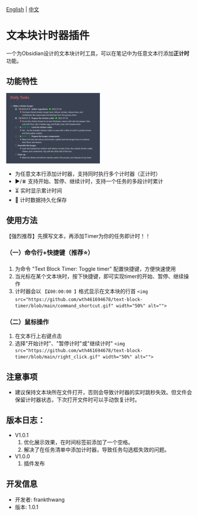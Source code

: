 [English](README.md) | [中文](README.zh.md)

# 文本块计时器插件

一个为Obsidian设计的文本块计时工具，可以在笔记中为任意文本行添加**正计时**功能。

## 功能特性

<img src="https://github.com/wth461694678/text-block-timer/blob/main/demo.gif" width="50%" alt="">

- 为任意文本行添加计时器，支持同时执行多个计时器（正计时）
- ▶️/⏸️ 支持开始、暂停、继续计时，支持一个任务的多段计时累计
- ⏳ 实时显示累计时间
- 💾 计时数据持久化保存

## 使用方法

【强烈推荐】先撰写文本，再添加Timer为你的任务即计时！！

### （一）命令行+快捷键（推荐⭐️）

1. 为命令 "Text Block Timer: Toggle timer" 配置快捷键，方便快速使用
2. 当光标在某个文本块时，按下快捷键，即可实现timer的开始、暂停、继续操作
3. 计时器会以 `【⏳00:00:00 】`格式显示在文本块的行首
   `<img src="https://github.com/wth461694678/text-block-timer/blob/main/command_shortcut.gif" width="50%" alt="">`

### （二）鼠标操作

1. 在文本行上右键点击
2. 选择"开始计时"、"暂停计时"或"继续计时"
   `<img src="https://github.com/wth461694678/text-block-timer/blob/main/right_click.gif" width="50%" alt="">`

## 注意事项

- 建议保持文本块所在文件打开，否则会导致计时器的实时跳秒失效。但文件会保留计时器状态，下次打开文件时可以手动恢复计时。

## 版本日志：

- V1.0.1
  1. 优化展示效果，在时间标签前添加了一个空格。
  2. 解决了在任务清单中添加计时器，导致任务勾选框失效的问题。
- V1.0.0
  1. 插件发布

## 开发信息

- 开发者: frankthwang
- 版本: 1.0.1
